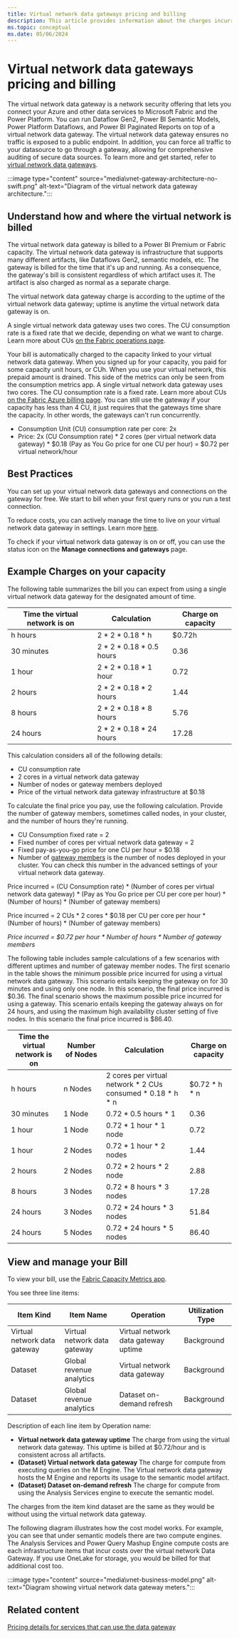 ```yaml
---
title: Virtual network data gateways pricing and billing 
description: This article provides information about the charges incurred by use of the virtual network data gateway.
ms.topic: conceptual
ms.date: 05/06/2024
---
```


# Virtual network data gateways pricing and billing
The virtual network data gateway is a network security offering that lets you connect your Azure and other data services to Microsoft Fabric and the Power Platform. You can run Dataflow Gen2, Power BI Semantic Models, Power Platform Dataflows, and Power BI Paginated Reports on top of a virtual network data gateway. The virtual network data gateway ensures no traffic is exposed to a public endpoint. In addition, you can force all traffic to your datasource to go through a gateway, allowing for comprehensive auditing of secure data sources. To learn more and get started, refer to [virtual network data gateways](overview.md).

:::image type="content" source="media\vnet-gateway-architecture-no-swift.png" alt-text="Diagram of the virtual network data gateway architecture.":::

## Understand how and where the virtual network is billed

The virtual network data gateway is billed to a Power BI Premium or Fabric capacity. The virtual network data gateway is infrastructure that supports many different artifacts, like Dataflows Gen2, semantic models, etc. The gateway is billed for the time that it's up and running. As a consequence, the gateway's bill is consistent regardless of which artifact uses it. The artifact is also charged as normal as a separate charge.

The virtual network data gateway charge is according to the uptime of the virtual network data gateway; uptime is anytime the virtual network data gateway is on. 

A single virtual network data gateway uses two cores. The CU consumption rate is a fixed rate that we decide, depending on what we want to charge. Learn more about CUs [on the Fabric operations page](/fabric/enterprise/fabric-operations).

Your bill is automatically charged to the capacity linked to your virtual network data gateway. When you signed up for your capacity, you paid for some capacity unit hours, or CUh. When you use your virtual network, this prepaid amount is drained. This side of the metrics can only be seen from the consumption metrics app. A single virtual network data gateway uses two cores. The CU consumption rate is a fixed rate. Learn more about CUs [on the Fabric Azure billing page](/fabric/enterprise/azure-billing). You can still use the gateway if your capacity has less than 4 CU, it just requires that the gateways time share the capacity. In other words, the gateways can't run concurrently.

- Consumption Unit (CU) consumption rate per core: 2x
- Price: 2x (CU Consumption rate) * 2 cores (per virtual network data gateway) * $0.18 (Pay as You Go price for one CU per hour) = $0.72 per virtual network/hour

## Best Practices

You can set up your virtual network data gateways and connections on the gateway for free. We start to bill when your first query runs or you run a test connection.

To reduce costs, you can actively manage the time to live on your virtual network data gateway in settings. Learn more [here](manage-data-gateways.md#manage-settings).

To check if your virtual network data gateway is on or off, you can use the status icon on the **Manage connections and gateways** page.

## Example Charges on your capacity

The following table summarizes the bill you can expect from using a single virtual network data gateway for the designated amount of time.

| Time the virtual network is on | Calculation               | Charge on capacity |
|---------------------|---------------------------|--------------------|
| h hours             | 2 * 2 * 0.18 * h          | $0.72h             |
| 30 minutes          | 2 * 2 * 0.18 * 0.5 hours  | 0.36               |
| 1 hour              | 2 * 2 * 0.18 * 1 hour     | 0.72               |
| 2 hours             | 2 * 2 * 0.18 * 2 hours    | 1.44               |
| 8 hours             | 2 * 2 * 0.18 * 8 hours    | 5.76               |
| 24 hours            | 2 * 2 * 0.18 * 24 hours   | 17.28              |

This calculation considers all of the following details:

- CU consumption rate
- 2 cores in a virtual network data gateway
- Number of nodes or gateway members deployed
- Price of the virtual network data gateway infrastructure at $0.18

To calculate the final price you pay, use the following calculation. Provide the number of gateway members, sometimes called nodes, in your cluster, and the number of hours they're running.

- CU Consumption fixed rate = 2
- Fixed number of cores per virtual network data gateway = 2
- Fixed pay-as-you-go price for one CU per hour = $0.18
- Number of [gateway members](high-availability-load-balancing.md#how-to-create-a-cluster-of-multiple-virtual-network-data-gateways) is the number of nodes deployed in your cluster. You can check this number in the advanced settings of your virtual network data gateway.

Price incurred = (CU Consumption rate) * (Number of cores per virtual network data gateway) * (Pay as You Go price per CU per core per hour) * (Number of hours) * (Number of gateway members)

Price incurred = 2 CUs * 2 cores * $0.18 per CU per core per hour * (Number of hours) * (Number of gateway members)

_Price incurred = $0.72 per hour * Number of hours * Number of gateway members_

The following table includes sample calculations of a few scenarios with different uptimes and number of gateway member nodes. The first scenario in the table shows the minimum possible price incurred for using a virtual network data gateway. This scenario entails keeping the gateway on for 30 minutes and using only one node. In this scenario, the final price incurred is $0.36. The final scenario shows the maximum possible price incurred for using a gateway. This scenario entails keeping the gateway always on for 24 hours, and using the maximum high availability cluster setting of five nodes. In this scenario the final price incurred is $86.40.

|Time the virtual network is on |Number of Nodes| Calculation	|Charge on capacity |
|--------------------|---------------|--------------|-------------------|
|h hours|n Nodes | 2 cores per virtual network * 2 CUs consumed * 0.18 * h * n	|$0.72 * h * n |
|30 minutes|1 Node | 0.72 * 0.5 hours * 1|0.36 |
|1 hour|1 Node | 0.72 * 1 hour * 1 node|0.72 |
|1 hour|2 Nodes | 0.72 * 1 hour * 2 nodes|1.44 |
|2 hours|2 Nodes | 0.72 * 2 hours * 2 node|2.88 |
|8 hours|3 Nodes | 0.72 * 8 hours * 3 nodes|17.28 |
|24 hours|3 Nodes | 0.72 * 24 hours * 3 nodes|51.84 |
|24 hours|5 Nodes | 0.72 * 24 hours * 5 nodes|86.40 |

## View and manage your Bill

To view your bill, use the [Fabric Capacity Metrics app](/fabric/enterprise/metrics-app). 

You see three line items:

|Item Kind|Item Name|Operation |Utilization Type |
|-----------|-----------|----------|-----------------|
|Virtual network data gateway|Virtual network data gateway |Virtual network data gateway uptime  |Background |
|Dataset|Global revenue analytics|Virtual network data gateway|Background |
|Dataset|Global revenue analytics|Dataset on-demand refresh|Background |

Description of each line item by Operation name:

- **Virtual network data gateway uptime** The charge from using the virtual network data gateway. This uptime is billed at $0.72/hour and is consistent across all artifacts.
- **(Dataset) Virtual network data gateway** The charge for compute from executing queries on the M Engine. The Virtual network data gateway hosts the M Engine and reports its usage to the semantic model artifact.
- **(Dataset) Dataset on-demand refresh** The charge for compute from using the Analysis Services engine to execute the semantic model.

The charges from the item kind dataset are the same as they would be without using the virtual network data gateway.

The following diagram illustrates how the cost model works. For example, you can see that under semantic models there are two compute engines. The Analysis Services and Power Query Mashup Engine compute costs are each infrastructure items that incur costs over the virtual network Data Gateway. If you use OneLake for storage, you would be billed for that additional cost too.

:::image type="content" source="media\vnet-business-model.png" alt-text="Diagram showing virtual network data gateway meters.":::

## Related content

[Pricing details for services that can use the data gateway](../gateway/related-services-pricing.md)
